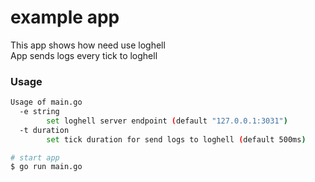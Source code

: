 # example app
This app shows how need use loghell \
App sends logs every tick to loghell

### Usage
```bash
Usage of main.go
  -e string
    	set loghell server endpoint (default "127.0.0.1:3031")
  -t duration
    	set tick duration for send logs to loghell (default 500ms)

# start app
$ go run main.go
```
